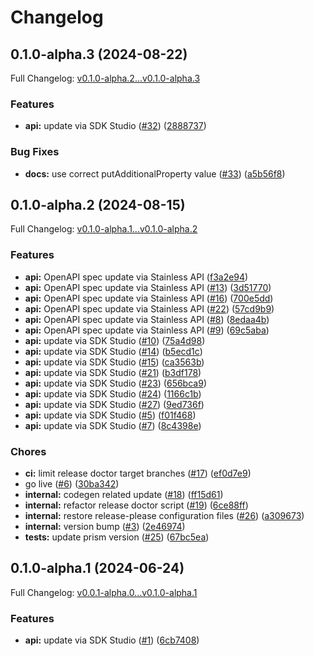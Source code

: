 # Changelog

## 0.1.0-alpha.3 (2024-08-22)

Full Changelog: [v0.1.0-alpha.2...v0.1.0-alpha.3](https://github.com/openlayer-ai/openlayer-java/compare/v0.1.0-alpha.2...v0.1.0-alpha.3)

### Features

* **api:** update via SDK Studio ([#32](https://github.com/openlayer-ai/openlayer-java/issues/32)) ([2888737](https://github.com/openlayer-ai/openlayer-java/commit/2888737a8d729c74ea0c1e98f99eff9b1891af2c))


### Bug Fixes

* **docs:** use correct putAdditionalProperty value ([#33](https://github.com/openlayer-ai/openlayer-java/issues/33)) ([a5b56f8](https://github.com/openlayer-ai/openlayer-java/commit/a5b56f873a197293df6b73134070544269e37711))

## 0.1.0-alpha.2 (2024-08-15)

Full Changelog: [v0.1.0-alpha.1...v0.1.0-alpha.2](https://github.com/openlayer-ai/openlayer-java/compare/v0.1.0-alpha.1...v0.1.0-alpha.2)

### Features

* **api:** OpenAPI spec update via Stainless API ([f3a2e94](https://github.com/openlayer-ai/openlayer-java/commit/f3a2e94096f7065baaf412330b4d82098144a7c6))
* **api:** OpenAPI spec update via Stainless API ([#13](https://github.com/openlayer-ai/openlayer-java/issues/13)) ([3d51770](https://github.com/openlayer-ai/openlayer-java/commit/3d51770cd80a882159c7bd267ebb4b1f82e1bbf2))
* **api:** OpenAPI spec update via Stainless API ([#16](https://github.com/openlayer-ai/openlayer-java/issues/16)) ([700e5dd](https://github.com/openlayer-ai/openlayer-java/commit/700e5dd17a46e547f1a2433993bbb4b586ae2159))
* **api:** OpenAPI spec update via Stainless API ([#22](https://github.com/openlayer-ai/openlayer-java/issues/22)) ([57cd9b9](https://github.com/openlayer-ai/openlayer-java/commit/57cd9b93d5cc5a955a2ca30136e53fcbc0db3fe1))
* **api:** OpenAPI spec update via Stainless API ([#8](https://github.com/openlayer-ai/openlayer-java/issues/8)) ([8edaa4b](https://github.com/openlayer-ai/openlayer-java/commit/8edaa4b24bf2b90d987ed7f64d2f789016f0f2ef))
* **api:** OpenAPI spec update via Stainless API ([#9](https://github.com/openlayer-ai/openlayer-java/issues/9)) ([69c5aba](https://github.com/openlayer-ai/openlayer-java/commit/69c5aba6d450e4a924a1ec1bf8f427cd66ba29a0))
* **api:** update via SDK Studio ([#10](https://github.com/openlayer-ai/openlayer-java/issues/10)) ([75a4d98](https://github.com/openlayer-ai/openlayer-java/commit/75a4d984832a11a4561b7b45ef1667dad6e8bd0a))
* **api:** update via SDK Studio ([#14](https://github.com/openlayer-ai/openlayer-java/issues/14)) ([b5ecd1c](https://github.com/openlayer-ai/openlayer-java/commit/b5ecd1cffeec8cc90c8fc37eb86d270671adcc73))
* **api:** update via SDK Studio ([#15](https://github.com/openlayer-ai/openlayer-java/issues/15)) ([ca3563b](https://github.com/openlayer-ai/openlayer-java/commit/ca3563b438c684f30bdc57fe95bd0bee33a0b201))
* **api:** update via SDK Studio ([#21](https://github.com/openlayer-ai/openlayer-java/issues/21)) ([b3df178](https://github.com/openlayer-ai/openlayer-java/commit/b3df178a8dba68759f3e9146c32ab2b52afa07a4))
* **api:** update via SDK Studio ([#23](https://github.com/openlayer-ai/openlayer-java/issues/23)) ([656bca9](https://github.com/openlayer-ai/openlayer-java/commit/656bca961e35da983260b1f6e5b3117d97bfebcf))
* **api:** update via SDK Studio ([#24](https://github.com/openlayer-ai/openlayer-java/issues/24)) ([1166c1b](https://github.com/openlayer-ai/openlayer-java/commit/1166c1beeda0ba4d25c01820cd3646c14555491c))
* **api:** update via SDK Studio ([#27](https://github.com/openlayer-ai/openlayer-java/issues/27)) ([9ed736f](https://github.com/openlayer-ai/openlayer-java/commit/9ed736f97e978d70402de098e6ba131057e0d080))
* **api:** update via SDK Studio ([#5](https://github.com/openlayer-ai/openlayer-java/issues/5)) ([f01f468](https://github.com/openlayer-ai/openlayer-java/commit/f01f468c2b6a0521a5f67bf7715d9d1e68eab49c))
* **api:** update via SDK Studio ([#7](https://github.com/openlayer-ai/openlayer-java/issues/7)) ([8c4398e](https://github.com/openlayer-ai/openlayer-java/commit/8c4398ed39212e1e018729727d7dfbe70a8db27d))


### Chores

* **ci:** limit release doctor target branches ([#17](https://github.com/openlayer-ai/openlayer-java/issues/17)) ([ef0d7e9](https://github.com/openlayer-ai/openlayer-java/commit/ef0d7e9c91d7798039e01600b762b13f1f5ada23))
* go live ([#6](https://github.com/openlayer-ai/openlayer-java/issues/6)) ([30ba342](https://github.com/openlayer-ai/openlayer-java/commit/30ba3429a02384007ec45e95db462a07d6a8e892))
* **internal:** codegen related update ([#18](https://github.com/openlayer-ai/openlayer-java/issues/18)) ([ff15d61](https://github.com/openlayer-ai/openlayer-java/commit/ff15d6179d277e41ab1910b69e90e49323530e3b))
* **internal:** refactor release doctor script ([#19](https://github.com/openlayer-ai/openlayer-java/issues/19)) ([6ce88ff](https://github.com/openlayer-ai/openlayer-java/commit/6ce88ff0c6f47bc4ae9d64e97dfedccc98edc5f7))
* **internal:** restore release-please configuration files ([#26](https://github.com/openlayer-ai/openlayer-java/issues/26)) ([a309673](https://github.com/openlayer-ai/openlayer-java/commit/a309673d5c7e72df8b006156d5458570d251995e))
* **internal:** version bump ([#3](https://github.com/openlayer-ai/openlayer-java/issues/3)) ([2e46974](https://github.com/openlayer-ai/openlayer-java/commit/2e46974aefcd77a33417b3d675bea14ccb95befd))
* **tests:** update prism version ([#25](https://github.com/openlayer-ai/openlayer-java/issues/25)) ([67bc5ea](https://github.com/openlayer-ai/openlayer-java/commit/67bc5ea91b7b482e09c8e4ccbbd544185e221a10))

## 0.1.0-alpha.1 (2024-06-24)

Full Changelog: [v0.0.1-alpha.0...v0.1.0-alpha.1](https://github.com/openlayer-ai/openlayer-java/compare/v0.0.1-alpha.0...v0.1.0-alpha.1)

### Features

* **api:** update via SDK Studio ([#1](https://github.com/openlayer-ai/openlayer-java/issues/1)) ([6cb7408](https://github.com/openlayer-ai/openlayer-java/commit/6cb740885ec6cc7d489d2235473c6c412811d406))
